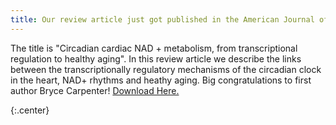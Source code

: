 ```yaml
---
title: Our review article just got published in the American Journal of Physiology - Cell Physiology 
---
```


 
The title is "Circadian cardiac NAD + metabolism, from transcriptional regulation to healthy aging". In this review article we describe the links between the transcriptionally regulatory mechanisms of the circadian clock in the heart, NAD+ rhythms and heathy aging. Big congratulations to first author Bryce Carpenter! [Download Here.](https://pubmed.ncbi.nlm.nih.gov/36062878/)
 
{:.center}


